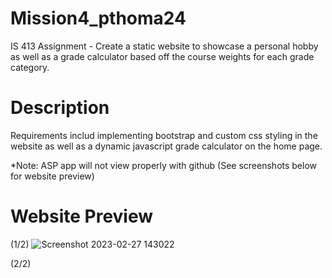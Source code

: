 # Mission4_pthoma24
IS 413 Assignment - Create a static website to showcase a personal hobby as well as a grade calculator based off the course weights for each grade category.

# Description
Requirements includ implementing bootstrap and custom css styling in the website as well as a dynamic javascript grade calculator on the home page.

*Note: ASP app will not view properly with github (See screenshots below for website preview)

# Website Preview

(1/2)
![Screenshot 2023-02-27 143022](https://user-images.githubusercontent.com/103624496/221690934-d2ab5f63-b67a-4339-ac08-1e92a9c53767.png)

(2/2)
